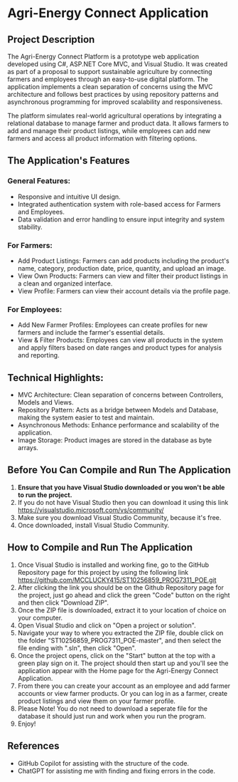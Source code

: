 # Agri-Energy Connect Application

## Project Description

The Agri-Energy Connect Platform is a prototype web application developed using C#, ASP.NET Core MVC, and Visual Studio. It was created as part of a proposal to support sustainable agriculture by connecting farmers and employees through an easy-to-use digital platform. The application implements a clean separation of concerns using the MVC architecture and follows best practices by using repository patterns and asynchronous programming for improved scalability and responsiveness.

The platform simulates real-world agricultural operations by integrating a relational database to manage farmer and product data. It allows farmers to add and manage their product listings, while employees can add new farmers and access all product information with filtering options.

## The Application's Features

### General Features:
- Responsive and intuitive UI design.
- Integrated authentication system with role-based access for Farmers and Employees.
- Data validation and error handling to ensure input integrity and system stability.

### For Farmers:
- Add Product Listings: Farmers can add products including the product's name, category, production date, price, quantity, and upload an image.
- View Own Products: Farmers can view and filter their product listings in a clean and organized interface.
- View Profile: Farmers can view their account details via the profile page.

### For Employees:
- Add New Farmer Profiles: Employees can create profiles for new farmers and include the farmer's essential details.
- View & Filter Products: Employees can view all products in the system and apply filters based on date ranges and product types for analysis and reporting.

## Technical Highlights:
- MVC Architecture: Clean separation of concerns between Controllers, Models and Views.
- Repository Pattern: Acts as a bridge between Models and Database, making the system easier to test and maintain.
- Asynchronous Methods: Enhance performance and scalability of the application.
- Image Storage: Product images are stored in the database as byte arrays.

## Before You Can Compile and Run The Application

1. **Ensure that you have Visual Studio downloaded or you won't be able to run the project.**
2. If you do not have Visual Studio then you can download it using this link https://visualstudio.microsoft.com/vs/community/
3. Make sure you download Visual Studio Community, because it's free.
4. Once downloaded, install Visual Studio Community.

## How to Compile and Run The Application

1. Once Visual Studio is installed and working fine, go to the GitHub Repository page for this project by using the following link https://github.com/MCCLUCKY415/ST10256859_PROG7311_POE.git
2. After clicking the link you should be on the Github Repository page for the project, just go ahead and click the green "Code" button on the right and then click "Download ZIP".
3. Once the ZIP file is downloaded, extract it to your location of choice on your computer.
4. Open Visual Studio and click on "Open a project or solution".
5. Navigate your way to where you extracted the ZIP file, double click on the folder "ST10256859_PROG7311_POE-master", and then select the file ending with ".sln", then click "Open".
6. Once the project opens, click on the "Start" button at the top with a green play sign on it. The project should then start up and you'll see the application appear with the Home page for the Agri-Energy Connect Application.
7. From there you can create your account as an employee and add farmer accounts or view farmer products. Or you can log in as a farmer, create product listings and view them on your farmer profile.
8. Please Note! You do not need to download a seperate file for the database it should just run and work when you run the program.
9. Enjoy!

## References

- GitHub Copilot for assisting with the structure of the code.
- ChatGPT for assisting me with finding and fixing errors in the code.
